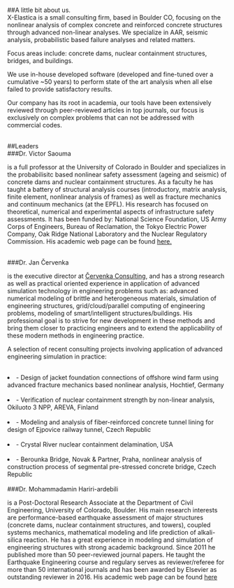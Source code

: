 <br>
##A little bit about us.
<br>
X-Elastica is a small consulting firm, based in Boulder CO, focusing on the nonlinear analysis of complex concrete and reinforced concrete structures through advanced non-linear analyses.
We specialize in AAR, seismic analysis, probabilistic based failure analyses and related matters.

Focus areas include: concrete dams, nuclear containment structures, bridges, and buildings.

We use in-house developed software (developed and fine-tuned over a cumulative ~50 years) to perform state of the art analysis when all else failed to provide satisfactory results.

Our company has its root in academia, our tools have been extensively reviewed through peer-reviewed articles in top journals, our focus is exclusively on complex problems that can not be addressed with commercial codes.

<br>
##Leaders
<br>
###Dr. Victor Saouma

is a full professor at the University of Colorado in Boulder and specializes in the probabilisitc based nonlinear safety assessment (ageing and seismic) of concrete dams and nuclear containment structures. As a faculty he has taught a battery of structural analysis courses (introductory, matrix analysis, finite element, nonlinear analysis of frames) as well as fracture mechanics and continuum mechanics (at the EPFL). His research has focused on theoretical, numerical and experimental aspects of infrastructure safety assessments. It has been funded by: National Science Foundation, US Army Corps of Engineers, Bureau of Reclamation, the Tokyo Electric Power Company, Oak Ridge National Laboratory and the Nuclear Regulatory Commission. His academic web page can be found <a href='http://civil.colorado.edu/~saouma/'>here.</a>

<br>
###Dr. Jan Červenka

is the executive director at <a href='http://www.cervenka.cz/'>Červenka Consulting</a>, and has a strong research as well as practical oriented experience in application of advanced simulation technology in engineering problems such as: advanced numerical modeling of brittle and heterogeneous materials, simulation of engineering structures, grid/cloud/parallel computing of engineering problems, modeling of smart/intelligent structures/buildings. His professional goal is to strive for new development in these methods and bring them closer to practicing engineers and to extend the applicability of these modern methods in engineering practice.

A selection of recent consulting projects involving application of advanced engineering simulation in practice:

<br>
<li>- Design of jacket foundation connections of offshore wind farm using advanced fracture mechanics based nonlinear analysis, Hochtief, Germany</li>
<br>
<li>- Verification of nuclear containment strength by non-linear analysis, Okiluoto 3 NPP, AREVA, Finland</li>
<br>
<li>- Modeling and analysis of fiber-reinforced concrete tunnel lining for design of Ejpovice railway tunnel, Czech Republic</li>
<br>
<li>- Crystal River nuclear containment delamination, USA</li>
<br>
<li>- Berounka Bridge, Novak & Partner, Praha, nonlinear analysis of construction process of segmental pre-stressed concrete bridge, Czech Republic</li>

<br>
###Dr. Mohammadamin Hariri-ardebili

is a Post-Doctoral Research Associate at the Department of Civil Engineering, University of Colorado, Boulder. His main research interests are performance-based earthquake assessment of major structures (concrete dams, nuclear containment structures, and towers), coupled systems mechanics, mathematical modeling and life prediction of alkali-silica reaction. He has a great experience in modeling and simulation of engineering structures with strong academic background. Since 2011 he published more than 50 peer-reviewed journal papers. He taught the Earthquake Engineering course and regulary serves as reviewer/referee for more than 50 international journals and has been awarded by Elsevier as outstanding reviewer in 2016. His academic web page can be found <a href='http://www.colorado.edu/faculty/hariri/'>here</a>
